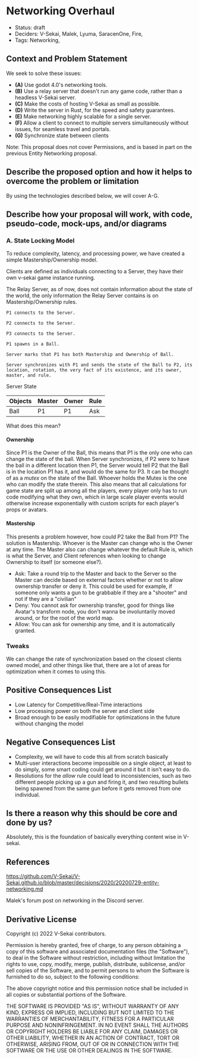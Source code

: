 # Networking Overhaul

- Status: draft
- Deciders: V-Sekai, Malek, Lyuma, SaracenOne, Fire,
- Tags: Networking,

## Context and Problem Statement

We seek to solve these issues:

- **(A)** Use godot 4.0's networking tools.
- **(B)** Use a relay server that doesn't run any game code, rather than a headless V-Sekai server.
- **(C)** Make the costs of hosting V-Sekai as small as possible.
- **(D)** Write the server in Rust, for the speed and safety guarantees.
- **(E)** Make networking highly scalable for a single server.
- **(F)** Allow a client to connect to multiple servers simultaneously without issues, for seamless travel and portals.
- **(G)** Synchronize state between clients

Note: This proposal does not cover Permissions, and is based in part on the previous Entity Networking proposal.

## Describe the proposed option and how it helps to overcome the problem or limitation

By using the technologies described below, we will cover A-G.

## Describe how your proposal will work, with code, pseudo-code, mock-ups, and/or diagrams

### A. State Locking Model

To reduce complexity, latency, and processing power, we have created a simple Mastership/Ownership model.

Clients are defined as individuals connecting to a Server, they have their own v-sekai game instance running.

The Relay Server, as of now, does not contain information about the state of the world, the only information the Relay Server contains is on Mastership/Ownership rules.


```
P1 connects to the Server.

P2 connects to the Server.

P3 connects to the Server.

P1 spawns in a Ball.

Server marks that P1 has both Mastership and Ownership of Ball.

Server synchronizes with P1 and sends the state of the Ball to P2, its location, rotation, the very fact of its existence, and its owner, master, and rule.

```
Server State

| Objects | Master | Owner | Rule |
|---------|--------|-------|------|
| Ball    | P1     | P1    | Ask  |

What does this mean?

#### Ownership

Since P1 is the Owner of the Ball, this means that P1 is the only one who can change the state of the ball. When Server synchronizes, if P2 were to have the ball in a different location then P1, the Server would tell P2 that the Ball is in the location P1 has it, and would do the same for P3. It can be thought of as a *mutex* on the state of the Ball. Whoever holds the Mutex is the one who can modify the state therein. This also means that all calculations for game state are split up among all the players, every player only has to run code modifying what they own, which in large scale player events would otherwise increase exponentially with custom scripts for each player's props or avatars.

#### Mastership

This presents a problem however, how could P2 take the Ball from P1? The solution is Mastership. Whoever is the Master can change who is the Owner at any time. The Master also can change whatever the default Rule is, which is what the Server, and Client references when looking to change Ownership to itself (or someone else?).

- Ask: Take a round trip to the Master and back to the Server so the Master can decide based on external factors whether or not to allow ownership transfer or deny it. This could be used for example, if someone only wants a gun to be grabbable if they are a "shooter" and not if they are a "civilian"
- Deny: You cannot ask for ownership transfer, good for things like Avatar's transform node, you don't wanna be involuntarily moved around, or for the root of the world map.
- Allow: You can ask for ownership any time, and it is automatically granted.

### Tweaks

We can change the rate of synchronization based on the closest clients owned model, and other things like that, there are a lot of areas for optimization when it comes to using this.

## Positive Consequences List

- Low Latency for Competitive/Real-Time interactions
- Low processing power on both the server and client side
- Broad enough to be easily modifiable for optimizations in the future without changing the model

## Negative Consequences List

- Complexity, we will have to code this all from scratch basically
- Multi-user interactions become impossible on a single object, at least to do simply, some smart coding could get around it but it isn't easy to do.
- Resolutions for the *allow* rule could lead to inconsistencies, such as two different people picking up a gun and firing it, and two resulting bullets being spawned from the same gun before it gets removed from one individual.

## Is there a reason why this should be core and done by us?
Absolutely, this is the foundation of basically everything content wise in V-sekai.

## References
https://github.com/V-Sekai/V-Sekai.github.io/blob/master/decisions/2020/20200729-entity-networking.md

Malek's forum post on networking in the Discord server.

## Derivative License
Copyright (c) 2022 V-Sekai contributors.

Permission is hereby granted, free of charge, to any person obtaining a copy of this software and associated documentation files (the "Software"), to deal in the Software without restriction, including without limitation the rights to use, copy, modify, merge, publish, distribute, sublicense, and/or sell copies of the Software, and to permit persons to whom the Software is furnished to do so, subject to the following conditions:

The above copyright notice and this permission notice shall be included in all copies or substantial portions of the Software.

THE SOFTWARE IS PROVIDED "AS IS", WITHOUT WARRANTY OF ANY KIND, EXPRESS OR IMPLIED, INCLUDING BUT NOT LIMITED TO THE WARRANTIES OF MERCHANTABILITY, FITNESS FOR A PARTICULAR PURPOSE AND NONINFRINGEMENT. IN NO EVENT SHALL THE AUTHORS OR COPYRIGHT HOLDERS BE LIABLE FOR ANY CLAIM, DAMAGES OR OTHER LIABILITY, WHETHER IN AN ACTION OF CONTRACT, TORT OR OTHERWISE, ARISING FROM, OUT OF OR IN CONNECTION WITH THE SOFTWARE OR THE USE OR OTHER DEALINGS IN THE SOFTWARE.


